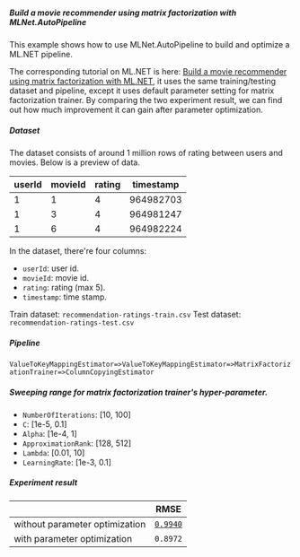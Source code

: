 ##### Build a movie recommender using matrix factorization with MLNet.AutoPipeline
This example shows how to use MLNet.AutoPipeline to build and optimize a ML.NET pipeline.

The corresponding tutorial on ML.NET is here: [Build a movie recommender using matrix factorization with ML.NET](https://docs.microsoft.com/en-us/dotnet/machine-learning/tutorials/movie-recommendation), it uses the same training/testing dataset and pipeline, except it uses default parameter setting for matrix factorization trainer. By comparing the two experiment result, we can find out how much improvement it can gain after parameter optimization.

##### Dataset
The dataset consists of around 1 million rows of rating between users and movies. Below is a preview of data.

| userId | movieId | rating | timestamp |
|-|-|-|-|
|1|1|4|964982703|
|1|3|4|964981247|
|1|6|4|964982224|

In the dataset, there're four columns:
- `userId`: user id.
- `movieId`: movie id.
- `rating`: rating (max 5).
- `timestamp`: time stamp.

Train dataset: `recommendation-ratings-train.csv`
Test dataset: `recommendation-ratings-test.csv`

##### Pipeline
`ValueToKeyMappingEstimator=>ValueToKeyMappingEstimator=>MatrixFactorizationTrainer=>ColumnCopyingEstimator`

##### Sweeping range for matrix factorization trainer's hyper-parameter.
- `NumberOfIterations`: [10, 100]
- `C`: [1e-5, 0.1]
- `Alpha`: [1e-4, 1]
- `ApproximationRank`: [128, 512]
- `Lambda`: [0.01, 10]
- `LearningRate`: [1e-3, 0.1] 

##### Experiment result
||RMSE|
|-|-|
|without parameter optimization|[`0.9940`](https://docs.microsoft.com/en-us/dotnet/machine-learning/tutorials/movie-recommendation#evaluate-your-model)|
|with parameter optimization| `0.8972`|

